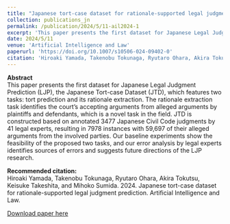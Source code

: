 ```yaml
---
title: "Japanese tort-case dataset for rationale-supported legal judgment prediction"
collection: publications_jn
permalink: /publication/2024/5/11-ail2024-1
excerpt: 'This paper presents the first dataset for Japanese Legal Judgment Prediction (LJP), the Japanese Tort-case Dataset (JTD), which features two tasks: tort prediction and its rationale extraction. The rationale extraction task identifies the court’s accepting arguments from alleged arguments by plaintiffs and defendants, which is a novel task in the field. JTD is constructed based on annotated 3477 Japanese Civil Code judgments by 41 legal experts, resulting in 7978 instances with 59,697 of their alleged arguments from the involved parties. Our baseline experiments show the feasibility of the proposed two tasks, and our error analysis by legal experts identifies sources of errors and suggests future directions of the LJP research.'
date: 2024/5/11
venue: 'Artificial Intelligence and Law'
paperurl: 'https://doi.org/10.1007/s10506-024-09402-0'
citation: 'Hiroaki Yamada, Takenobu Tokunaga, Ryutaro Ohara, Akira Tokutsu, Keisuke Takeshita, and Mihoko Sumida. 2024. Japanese tort-case dataset for rationale-supported legal judgment prediction. Artificial Intelligence and Law.'
---
```

**Abstract**   
This paper presents the first dataset for Japanese Legal Judgment Prediction (LJP), the Japanese Tort-case Dataset (JTD), which features two tasks: tort prediction and its rationale extraction. The rationale extraction task identifies the court’s accepting arguments from alleged arguments by plaintiffs and defendants, which is a novel task in the field. JTD is constructed based on annotated 3477 Japanese Civil Code judgments by 41 legal experts, resulting in 7978 instances with 59,697 of their alleged arguments from the involved parties. Our baseline experiments show the feasibility of the proposed two tasks, and our error analysis by legal experts identifies sources of errors and suggests future directions of the LJP research.

**Recommended citation:**   
Hiroaki Yamada, Takenobu Tokunaga, Ryutaro Ohara, Akira Tokutsu, Keisuke Takeshita, and Mihoko Sumida. 2024. Japanese tort-case dataset for rationale-supported legal judgment prediction. Artificial Intelligence and Law.

<a href='https://doi.org/10.1007/s10506-024-09402-0'>Download paper here</a>
